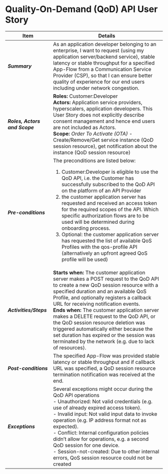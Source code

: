 # Quality-On-Demand (QoD) API User Story

| **Item** | **Details** |
| ---- | ------- |
| ***Summary*** | As an application developer belonging to an enterprise, I want to request (using my application server/backend service), stable latency or stable throughput for a specified App-Flow from a Communication Service Provider (CSP), so that I can ensure better quality of experience for our end users including under network congestion.  |
| ***Roles, Actors and Scope*** | **Roles:** Customer:Developer<br> **Actors:** Application service providers, hyperscalers, application developers. This User Story does not explicitly describe consent management and hence end users are not included as Actors.<br> **Scope:** *Order To Activate (OTA)* \- Create/Remove/Get service instance (QoD session resource)\, get notification about the instance (QoD session resource) |
| ***Pre-conditions*** | The preconditions are listed below:<br><ol><li>Customer:Developer is eligible to use the QoD API, i.e. the Customer has successfully subscribed to the QoD API on the platform of an API Provider</li><li>the customer application server has requested and received an access token for the required scopes of the API. Which specific authorization flows are to be used will be determined during onboarding process.</li><li>Optional: the customer application server has requested the list of available QoS Profiles with the qos-profile API (alternatively an upfront agreed QoS profile will be used)|
| ***Activities/Steps*** | **Starts when:** The customer application server makes a POST request to the QoD API to create a new QoD session resource with a specified duration and an available QoS Profile, and optionally registers a callback URL for receiving notification events.<br>**Ends when:** The customer application server makes a DELETE request to the QoD API, or the QoD session resource deletion was triggered automatically either because the set duration has expired or the session was terminated by the network (e.g. due to lack of resources). |
| ***Post-conditions*** | The specified App-Flow was provided stable latency or stable throughput and if callback URL was specified, a QoD session resource termination notification was received at the end.  |
| ***Exceptions*** | Several exceptions might occur during the QoD API operations<br>- Unauthorized: Not valid credentials (e.g. use of already expired access token).<br>- Invalid input: Not valid input data to invoke operation (e.g. IP address format not as expected).<br>- Conflict: Internal configuration policies didn’t allow for operations, e.g. a second QoD session for one device.<br>- Session-not-created: Due to other internal errors, QoS session resource could not be created|
